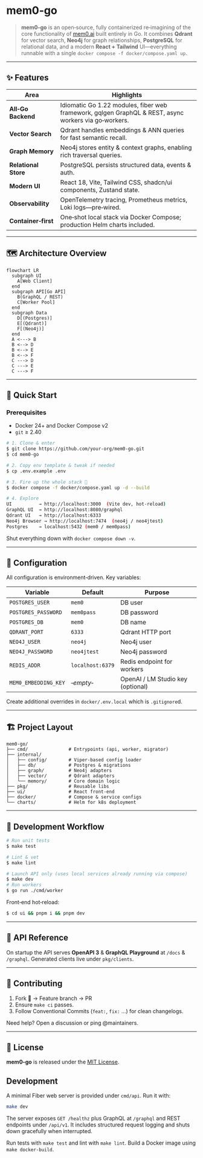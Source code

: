 # mem0-go

> **mem0-go** is an open‑source, fully containerized re‑imagining of the core functionality of [mem0.ai](https://mem0.ai) built entirely in Go.
> It combines **Qdrant** for vector search, **Neo4j** for graph relationships, **PostgreSQL** for relational data, and a modern **React + Tailwind** UI—everything runnable with a single `docker compose -f docker/compose.yaml up`.

---

## ✨ Features

| Area                 | Highlights                                                                                           |
| -------------------- | ---------------------------------------------------------------------------------------------------- |
| **All‑Go Backend**   | Idiomatic Go 1.22 modules, fiber web framework, gqlgen GraphQL & REST, async workers via go‑workers. |
| **Vector Search**    | Qdrant handles embeddings & ANN queries for fast semantic recall.                                    |
| **Graph Memory**     | Neo4j stores entity & context graphs, enabling rich traversal queries.                               |
| **Relational Store** | PostgreSQL persists structured data, events & auth.                                                  |
| **Modern UI**        | React 18, Vite, Tailwind CSS, shadcn/ui components, Zustand state.                                   |
| **Observability**    | OpenTelemetry tracing, Prometheus metrics, Loki logs—pre‑wired.                                      |
| **Container‑first**  | One‑shot local stack via Docker Compose; production Helm charts included.                            |

---

## 🗺️ Architecture Overview

```mermaid
flowchart LR
  subgraph UI
    A[Web Client]
  end
  subgraph API[Go API]
    B(GraphQL / REST)
    C[Worker Pool]
  end
  subgraph Data
    D[(Postgres)]
    E[(Qdrant)]
    F[(Neo4j)]
  end
  A <---> B
  B <--> D
  B <--> E
  B <--> F
  C ---> D
  C ---> E
  C ---> F
```

---

## 🚀 Quick Start

### Prerequisites

* Docker 24+ and Docker Compose v2
* `git` ≥ 2.40

```bash
# 1. Clone & enter
$ git clone https://github.com/your‑org/mem0-go.git
$ cd mem0-go

# 2. Copy env template & tweak if needed
$ cp .env.example .env

# 3. Fire up the whole stack 🐳
$ docker compose -f docker/compose.yaml up -d --build

# 4. Explore
UI          → http://localhost:3000  (Vite dev, hot‑reload)
GraphQL UI  → http://localhost:8080/graphql
Qdrant UI   → http://localhost:6333
Neo4j Browser → http://localhost:7474  (neo4j / neo4jtest)
Postgres    → localhost:5432 (mem0 / mem0pass)
```

Shut everything down with `docker compose down -v`.

---

## 🔧 Configuration

All configuration is environment‑driven. Key variables:

| Variable             | Default     | Purpose                           |
| -------------------- | ----------- | --------------------------------- |
| `POSTGRES_USER`      | `mem0`      | DB user                           |
| `POSTGRES_PASSWORD`  | `mem0pass`  | DB password                       |
| `POSTGRES_DB`        | `mem0`      | DB name                           |
| `QDRANT_PORT`        | `6333`      | Qdrant HTTP port                  |
| `NEO4J_USER`         | `neo4j`     | Neo4j user                        |
| `NEO4J_PASSWORD`     | `neo4jtest` | Neo4j password                    |
| `REDIS_ADDR`         | `localhost:6379` | Redis endpoint for workers |
| `MEM0_EMBEDDING_KEY` | *‑empty‑*   | OpenAI / LM Studio key (optional) |

Create additional overrides in `docker/.env.local` which is `.gitignore`d.

---

## 🏗️ Project Layout

```
mem0-go/
├── cmd/               # Entrypoints (api, worker, migrator)
├── internal/
│   ├── config/        # Viper‑based config loader
│   ├── db/            # Postgres & migrations
│   ├── graph/         # Neo4j adapters
│   ├── vector/        # Qdrant adapters
│   └── memory/        # Core domain logic
├── pkg/               # Reusable libs
├── ui/                # React front‑end
├── docker/            # Compose & service configs
└── charts/            # Helm for k8s deployment
```

---

## 🧪 Development Workflow

```bash
# Run unit tests
$ make test

# Lint & vet
$ make lint

# Launch API only (uses local services already running via compose)
$ make dev
# Run workers
$ go run ./cmd/worker
```

Front‑end hot‑reload:

```bash
$ cd ui && pnpm i && pnpm dev
```

---

## 📡 API Reference

On startup the API serves **OpenAPI 3** & **GraphQL Playground** at `/docs` & `/graphql`.
Generated clients live under `pkg/clients`.

---

## 🤝 Contributing

1. Fork 🔀 → Feature branch → PR
2. Ensure `make ci` passes.
3. Follow Conventional Commits (`feat:`, `fix:` …) for clean changelogs.

Need help? Open a discussion or ping @maintainers.

---

## 🪪 License

**mem0-go** is released under the [MIT License](LICENSE).


## Development

A minimal Fiber web server is provided under `cmd/api`. Run it with:

```bash
make dev
```

The server exposes `GET /healthz` plus GraphQL at `/graphql` and REST endpoints under `/api/v1`. It includes structured request logging and shuts down gracefully when interrupted.

Run tests with `make test` and lint with `make lint`. Build a Docker image
using `make docker-build`.
